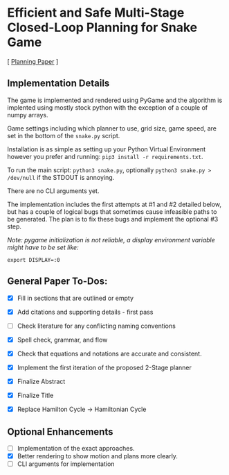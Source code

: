 # Efficient and Safe Multi-Stage Closed-Loop Planning for Snake Game

[ [Planning Paper](./manuscript.pdf) ]

## Implementation Details

The game is implemented and rendered using PyGame and the algorithm is implented using mostly stock python with the exception of a couple of numpy arrays.

Game settings including which planner to use, grid size, game speed, are set in the bottom of the `snake.py` script.


Installation is as simple as setting up your Python Virtual Environment however you prefer and running: `pip3 install -r requirements.txt`.


To run the main script: `python3 snake.py`, optionally `python3 snake.py > /dev/null` if the STDOUT is annoying.

There are no CLI arguments yet.


The implementation includes the first attempts at #1 and #2 detailed below, but has a couple of logical bugs that sometimes cause infeasible paths to be generated. The plan is to fix these bugs and implement the optional #3 step.
  

*Note: pygame initialization is not reliable, a display environment variable might have to be set like:*

`export DISPLAY=:0`

## General Paper To-Dos:

- [X] Fill in sections that are outlined or empty
- [x] Add citations and supporting details - first pass
- [ ] Check literature for any conflicting naming conventions
- [X] Spell check, grammar, and flow
- [X] Check that equations and notations are accurate and consistent.
- [x] Implement the first iteration of the proposed 2-Stage planner
- [X] Finalize Abstract
- [X] Finalize Title
- [X] Replace Hamilton Cycle -> Hamiltonian Cycle

  
## Optional Enhancements

- [ ] Implementation of the exact approaches.
- [x] Better rendering to show motion and plans more clearly.
- [ ] CLI arguments for implementation
